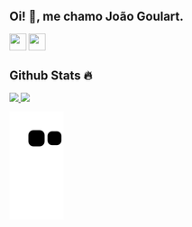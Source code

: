## Oi! 👋, me chamo João Goulart.

<!-- 

gif codigo
<img src="https://cdn.dribbble.com/users/330915/screenshots/3587000/10_coding_dribbble.gif">

-->

<div>
<a href = "mailto:joao123goulart@gmail.com" ><img style="margin-right=5px" height=30px width=30px src="https://user-images.githubusercontent.com/32155230/183216360-bd80dba9-8b36-4a50-944d-45e8b7ff45bb.png" target="_blank"></a>
<a href="https://www.linkedin.com/in/jo%C3%A3o-goulart-0a2541150/" target="_blank"><img height=30px width=30px src="https://cdn.jsdelivr.net/gh/devicons/devicon/icons/linkedin/linkedin-original.svg" target="_blank"></a>   
</div>


## Github Stats 🔥
<div>
<a href="https://github.com/jgoulartf">
<img height="180em" src="https://github-readme-stats.vercel.app/api/top-langs/?username=jgoulartf&layout=compact&langs_count=7&theme=dracula"/>
<img height="180em" src="https://github-readme-stats.vercel.app/api?username=jgoulartf&show_icons=true&theme=dracula&include_all_commits=true&count_private=true"/>
</div>

![Snake animation](https://github.com/jgoulartf/jgoulartf/blob/output/github-contribution-grid-snake.svg)

  
<!--
**jgoulartf/jgoulartf** is a ✨ _special_ ✨ repository because its `README.md` (this file) appears on your GitHub profile.

Here are some ideas to get you started:

- 🔭 I’m currently working on ...
- 🌱 I’m currently learning ...
- 👯 I’m looking to collaborate on ...
- 🤔 I’m looking for help with ...
- 💬 Ask me about ...
- 📫 How to reach me: ...
- 😄 Pronouns: ...
- ⚡ Fun fact: ...
-->
